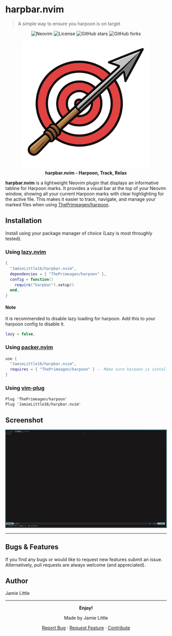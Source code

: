 # harpbar.nvim
> A simple way to ensure you harpoon is on target

<div align="center">

![Neovim](https://img.shields.io/badge/neovim-%23019733.svg?style=for-the-badge&logo=neovim&logoColor=white)
![License](https://img.shields.io/badge/license-MIT-blue.svg?style=for-the-badge)
![GitHub stars](https://img.shields.io/github/stars/JamieLittle16/harpbar.nvim?style=for-the-badge)
![GitHub forks](https://img.shields.io/github/forks/JamieLittle16/harpbar.nvim?style=for-the-badge)

</div>

<div align="center">
<img src="https://github.com/JamieLittle16/harpbar.nvim/blob/main/assets/logo.png" alt="Harpoon on Target" width="400">
<br>
<strong>harpbar.nvim - Harpoon, Track, Relax</strong>
</div>

**harpbar.nvim** is a lightweight Neovim plugin that displays an informative tabline for Harpoon marks. It provides a visual bar at the top of your Neovim window, showing all your current Harpoon marks with clear highlighting for the active file. This makes it easier to track, navigate, and manage your marked files when using [ThePrimeagen/harpoon](https://github.com/ThePrimeagen/harpoon).

## Installation

Install using your package manager of choice (Lazy is most throughly tested).

### Using [lazy.nvim](https://github.com/folke/lazy.nvim)

```lua
{
  "JamieLittle16/harpbar.nvim",
  dependencies = { "ThePrimeagen/harpoon" },
  config = function()
    require("harpbar").setup()
  end,
}
```
#### Note
It is recommended to disable lazy loading for harpoon.
Add this to your harpoon config to disable it.
```lua
lazy = false,
```

### Using [packer.nvim](https://github.com/wbthomason/packer.nvim)

```lua
use {
  "JamieLittle16/harpbar.nvim",
  requires = { "ThePrimeagen/harpoon" } -- Make sure harpoon is installed
}
```

### Using [vim-plug](https://github.com/junegunn/vim-plug)

```vim
Plug 'ThePrimeagen/harpoon'
Plug 'JamieLittle16/harpbar.nvim'
```
## Screenshot
<div align="center">
<img src="https://github.com/JamieLittle16/harpbar.nvim/blob/main/assets/harpbar-screenshot.png", alt="Screenshot of harpbar", width=800>
</div>

---

## Bugs & Features
If you find any bugs or would like to request new features submit an issue.
Alternatively, pull requests are always welcome (and appreciated).

## Author
Jamie Little

---

<div align="center">
  
**Enjoy!**

Made by Jamie Little

[Report Bug](https://github.com/JamieLittle16/harpbar.nvim/issues) ·
[Request Feature](https://github.com/JamieLittle16/harpbar.nvim/issues) ·
[Contribute](https://github.com/JamieLittle16/harpbar.nvim/pulls)

</div>
